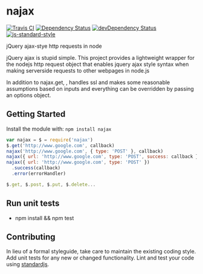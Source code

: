 # najax

[![Travis CI](https://travis-ci.org/najaxjs/najax.svg?branch=master)](https://travis-ci.org/najaxjs/najax)
[![Dependency Status](https://david-dm.org/najaxjs/najax.svg)](https://david-dm.org/najaxjs/najax)
[![devDependency Status](https://david-dm.org/najaxjs/najax/dev-status.svg)](https://david-dm.org/najaxjs/najax#info=devDependencies)
[![js-standard-style](https://img.shields.io/badge/code%20style-standard-brightgreen.svg)](http://standardjs.com/)


jQuery ajax-stye http requests in node

jQuery ajax is stupid simple. This project provides a lightweight wrapper for the nodejs http request object that enables jquery ajax style syntax when making serverside requests to other webpages in node.js

In addition to najax.get, , handles ssl and makes some reasonable assumptions based on inputs and everything can be overridden by passing an options object.

## Getting Started
Install the module with: `npm install najax`

```javascript
var najax = $ = require('najax')
$.get('http://www.google.com', callback)
najax('http://www.google.com', { type: 'POST' }, callback)
najax({ url: 'http://www.google.com', type: 'POST', success: callback })
najax({ url: 'http://www.google.com', type: 'POST' })
  .success(callback)
  .error(errorHandler)

$.get, $.post, $.put, $.delete...
```

## Run unit tests
- npm install && npm test

## Contributing
In lieu of a formal styleguide, take care to maintain the existing coding style. Add unit tests for any new or changed functionality. Lint and test your code using [standardjs](https://github.com/feross/standard).
